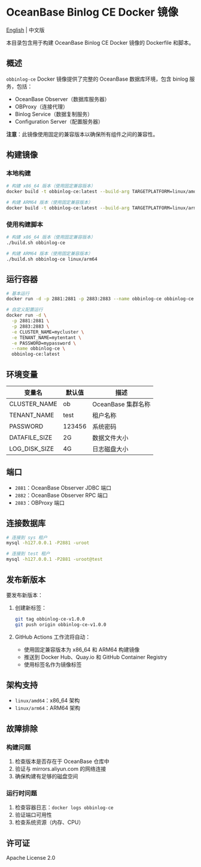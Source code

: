  # OceanBase Binlog CE Docker 镜像

[English](./README.md) | 中文版

本目录包含用于构建 OceanBase Binlog CE Docker 镜像的 Dockerfile 和脚本。

## 概述

`obbinlog-ce` Docker 镜像提供了完整的 OceanBase 数据库环境，包含 binlog 服务，包括：

- OceanBase Observer（数据库服务器）
- OBProxy（连接代理）
- Binlog Service（数据复制服务）
- Configuration Server（配置服务器）

**注意**：此镜像使用固定的兼容版本以确保所有组件之间的兼容性。

## 构建镜像

### 本地构建

```bash
# 构建 x86_64 版本（使用固定兼容版本）
docker build -t obbinlog-ce:latest --build-arg TARGETPLATFORM=linux/amd64 .

# 构建 ARM64 版本（使用固定兼容版本）
docker build -t obbinlog-ce:latest --build-arg TARGETPLATFORM=linux/arm64 .
```

### 使用构建脚本

```bash
# 构建 x86_64 版本（使用固定兼容版本）
./build.sh obbinlog-ce

# 构建 ARM64 版本（使用固定兼容版本）
./build.sh obbinlog-ce linux/arm64
```

## 运行容器

```bash
# 基本运行
docker run -d -p 2881:2881 -p 2883:2883 --name obbinlog-ce obbinlog-ce:latest

# 自定义配置运行
docker run -d \
  -p 2881:2881 \
  -p 2883:2883 \
  -e CLUSTER_NAME=mycluster \
  -e TENANT_NAME=mytentant \
  -e PASSWORD=mypassword \
  --name obbinlog-ce \
  obbinlog-ce:latest
```

## 环境变量

| 变量名 | 默认值 | 描述 |
|--------|--------|------|
| CLUSTER_NAME | ob | OceanBase 集群名称 |
| TENANT_NAME | test | 租户名称 |
| PASSWORD | 123456 | 系统密码 |
| DATAFILE_SIZE | 2G | 数据文件大小 |
| LOG_DISK_SIZE | 4G | 日志磁盘大小 |

## 端口

- `2881`：OceanBase Observer JDBC 端口
- `2882`：OceanBase Observer RPC 端口
- `2883`：OBProxy 端口

## 连接数据库

```bash
# 连接到 sys 租户
mysql -h127.0.0.1 -P2881 -uroot

# 连接到 test 租户
mysql -h127.0.0.1 -P2881 -uroot@test
```

## 发布新版本

要发布新版本：

1. 创建新标签：
   ```bash
   git tag obbinlog-ce-v1.0.0
   git push origin obbinlog-ce-v1.0.0
   ```

2. GitHub Actions 工作流将自动：
   - 使用固定兼容版本为 x86_64 和 ARM64 构建镜像
   - 推送到 Docker Hub、Quay.io 和 GitHub Container Registry
   - 使用标签名作为镜像标签

## 架构支持

- `linux/amd64`：x86_64 架构
- `linux/arm64`：ARM64 架构

## 故障排除

### 构建问题

1. 检查版本是否存在于 OceanBase 仓库中
2. 验证与 mirrors.aliyun.com 的网络连接
3. 确保构建有足够的磁盘空间

### 运行时问题

1. 检查容器日志：`docker logs obbinlog-ce`
2. 验证端口可用性
3. 检查系统资源（内存、CPU）

## 许可证

Apache License 2.0